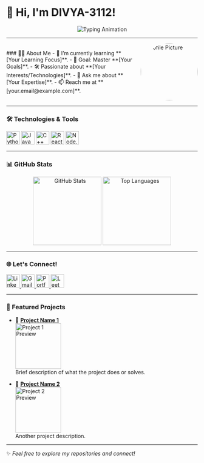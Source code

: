 # 👋 Hi, I'm DIVYA-3112!  

<p align="center">
  <img src="https://readme-typing-svg.herokuapp.com?font=Fira+Code&size=30&pause=1000&color=3F88C5&width=435&lines=Welcome+to+my+GitHub+Profile!;I'm+a+passionate+developer.;Coding+is+fun!+%F0%9F%92%BB" alt="Typing Animation"/>
</p>

---

<div style="display: flex; align-items: center; justify-content: space-between;">
  <div>
    ### 👩‍💻 About Me  
    - 🌱 I’m currently learning **[Your Learning Focus]**.  
    - 🎯 Goal: Master **[Your Goals]**.  
    - 🛠 Passionate about **[Your Interests/Technologies]**.  
    - 💬 Ask me about **[Your Expertise]**.  
    - 📫 Reach me at **[your.email@example.com]**.
  </div>
  <img src="https://avatars.githubusercontent.com/u/123456789?s=400&v=4" alt="Profile Picture" height="150" style="border-radius: 50%; margin-left: 20px;"/>
</div>

---

### 🛠️ Technologies & Tools
<p>
  <img src="https://img.shields.io/badge/-Python-3776AB?logo=python&logoColor=white&style=for-the-badge" alt="Python" height="35"/>
  <img src="https://img.shields.io/badge/-JavaScript-F7DF1E?logo=javascript&logoColor=black&style=for-the-badge" alt="JavaScript" height="35"/>
  <img src="https://img.shields.io/badge/-C++-00599C?logo=cplusplus&logoColor=white&style=for-the-badge" alt="C++" height="35"/>
  <img src="https://img.shields.io/badge/-React-61DAFB?logo=react&logoColor=black&style=for-the-badge" alt="React" height="35"/>
  <img src="https://img.shields.io/badge/-Node.js-339933?logo=nodedotjs&logoColor=white&style=for-the-badge" alt="Node.js" height="35"/>
</p>

---

### 📊 GitHub Stats  
<div align="center">
  <img height="180em" src="https://github-readme-stats.vercel.app/api?username=DIVYA-3112&show_icons=true&hide=issues&count_private=true&title_color=3F88C5&icon_color=79D1C8&text_color=718096&bg_color=ffffff" alt="GitHub Stats"/>
  <img height="180em" src="https://github-readme-stats.vercel.app/api/top-langs/?username=DIVYA-3112&layout=compact&title_color=3F88C5&text_color=718096&bg_color=ffffff" alt="Top Languages"/>
</div>

---

### 🌐 Let's Connect!
<p>
  <a href="https://www.linkedin.com/in/your-profile" target="_blank">
    <img src="https://img.shields.io/badge/-LinkedIn-0A66C2?logo=linkedin&logoColor=white&style=for-the-badge" alt="LinkedIn" height="35"/>
  </a>
  <a href="mailto:your.email@example.com">
    <img src="https://img.shields.io/badge/-Gmail-EA4335?logo=gmail&logoColor=white&style=for-the-badge" alt="Gmail" height="35"/>
  </a>
  <a href="https://yourportfolio.com" target="_blank">
    <img src="https://img.shields.io/badge/-Portfolio-000000?logo=github&logoColor=white&style=for-the-badge" alt="Portfolio" height="35"/>
  </a>
  <a href="https://leetcode.com/DIVYA-3112" target="_blank">
    <img src="https://img.shields.io/badge/-LeetCode-FFA116?logo=leetcode&logoColor=black&style=for-the-badge" alt="LeetCode" height="35"/>
  </a>
</p>

---

### 🔭 Featured Projects
- 🌟 **[Project Name 1](https://github.com/DIVYA-3112/Project1)**  
  <img src="https://raw.githubusercontent.com/DIVYA-3112/some-repo-name/master/assets/preview.gif" alt="Project 1 Preview" height="120px"/>  
  Brief description of what the project does or solves.
  
- 🌟 **[Project Name 2](https://github.com/DIVYA-3112/Project2)**  
  <img src="https://raw.githubusercontent.com/DIVYA-3112/some-repo-name/master/assets/preview2.gif" alt="Project 2 Preview" height="120px"/>  
  Another project description.

---

✨ *Feel free to explore my repositories and connect!*
